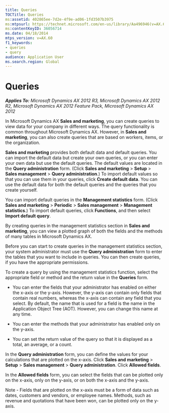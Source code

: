 ```yaml
---
title: Queries
TOCTitle: Queries
ms:assetid: 402865ee-7d2e-4f9e-ad06-1fd3507b3975
ms:mtpsurl: https://technet.microsoft.com/en-us/library/Aa496946(v=AX.60)
ms:contentKeyID: 36056714
ms.date: 04/18/2014
mtps_version: v=AX.60
f1_keywords:
- queries
- query
audience: Application User
ms.search.region: Global
---
```


# Queries 


_**Applies To:** Microsoft Dynamics AX 2012 R3, Microsoft Dynamics AX 2012 R2, Microsoft Dynamics AX 2012 Feature Pack, Microsoft Dynamics AX 2012_

In Microsoft Dynamics AX **Sales and marketing**, you can create queries to view data for your company in different ways. The query functionality is common throughout Microsoft Dynamics AX. However, in **Sales and marketing**, you can also create queries that are based on workers, items, or the organization.

**Sales and marketing** provides both default data and default queries. You can import the default data but create your own queries, or you can enter your own data but use the default queries. The default values are located in the **Query administration** form. (Click **Sales and marketing** \> **Setup** \> **Sales management** \> **Query administration**.) To import default values so that you can use them in your queries, click **Create default data**. You can use the default data for both the default queries and the queries that you create yourself.

You can import default queries in the **Management statistics** form. (Click **Sales and marketing** \> **Periodic** \> **Sales management** \> **Management statistics**.) To import default queries, click **Functions**, and then select **Import default query**.

By creating queries in the management statistics section in **Sales and marketing**, you can view a plotted graph of both the fields and the methods of many tables in Microsoft Dynamics AX.

Before you can start to create queries in the management statistics section, your system administrator must use the **Query administration** form to enter the tables that you want to include in queries. You can then create queries, if you have the appropriate permissions.

To create a query by using the management statistics function, select the appropriate field or method and the return value in the **Queries** form.

  - You can enter the fields that your administrator has enabled on either the x-axis or the y-axis. However, the y-axis can contain only fields that contain real numbers, whereas the x-axis can contain any field that you select. By default, the name that is used for a field is the name in the Application Object Tree (AOT). However, you can change this name at any time.

  - You can enter the methods that your administrator has enabled only on the y-axis.

  - You can set the return value of the query so that it is displayed as a total, an average, or a count.

In the **Query administration** form, you can define the values for your calculations that are plotted on the x-axis. Click **Sales and marketing** \> **Setup** \> **Sales management** \> **Query administration**. Click **Allowed fields**.

In the **Allowed fields** form, you can select the fields that can be plotted only on the x-axis, only on the y-axis, or on both the x-axis and the y-axis.

Note - Fields that are plotted on the x-axis must be a form of data such as dates, customers and vendors, or employee names. Methods, such as revenue and quotations that have been won, can be plotted only on the y-axis.

  


